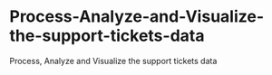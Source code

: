 # Process-Analyze-and-Visualize-the-support-tickets-data
Process, Analyze and Visualize the support tickets data
